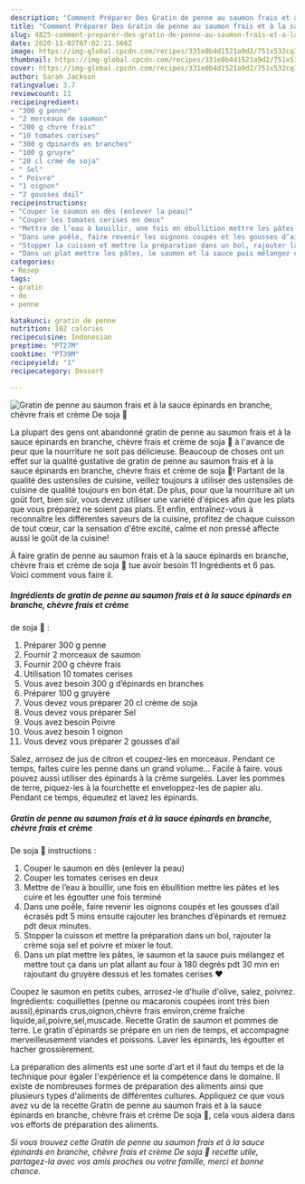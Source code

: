 ```yaml
---
description: "Comment Préparer Des Gratin de penne au saumon frais et à la sauce épinards en branche, chèvre frais et crème De soja 🤤"
title: "Comment Préparer Des Gratin de penne au saumon frais et à la sauce épinards en branche, chèvre frais et crème De soja 🤤"
slug: 4825-comment-preparer-des-gratin-de-penne-au-saumon-frais-et-a-la-sauce-epinards-en-branche-chevre-frais-et-creme-de-soja
date: 2020-11-02T07:02:21.566Z
image: https://img-global.cpcdn.com/recipes/331e0b4d1521a9d2/751x532cq70/gratin-de-penne-au-saumon-frais-et-a-la-sauce-epinards-en-branche-chevre-frais-et-creme-de-soja-🤤-photo-principale-de-la-recette.jpg
thumbnail: https://img-global.cpcdn.com/recipes/331e0b4d1521a9d2/751x532cq70/gratin-de-penne-au-saumon-frais-et-a-la-sauce-epinards-en-branche-chevre-frais-et-creme-de-soja-🤤-photo-principale-de-la-recette.jpg
cover: https://img-global.cpcdn.com/recipes/331e0b4d1521a9d2/751x532cq70/gratin-de-penne-au-saumon-frais-et-a-la-sauce-epinards-en-branche-chevre-frais-et-creme-de-soja-🤤-photo-principale-de-la-recette.jpg
author: Sarah Jackson
ratingvalue: 3.7
reviewcount: 11
recipeingredient:
- "300 g penne"
- "2 morceaux de saumon"
- "200 g chvre frais"
- "10 tomates cerises"
- "300 g dpinards en branches"
- "100 g gruyre"
- "20 cl crme de soja"
- " Sel"
- " Poivre"
- "1 oignon"
- "2 gousses dail"
recipeinstructions:
- "Couper le saumon en dès (enlever la peau)"
- "Couper les tomates cerises en deux"
- "Mettre de l’eau à bouillir, une fois en ébullition mettre les pâtes et les cuire et les égoutter une fois terminé"
- "Dans une poêle, faire revenir les oignons coupés et les gousses d’ail écrasés pdt 5 mins ensuite rajouter les branches d’épinards et remuez pdt deux minutes."
- "Stopper la cuisson et mettre la préparation dans un bol, rajouter la crème soja sel et poivre et mixer le tout."
- "Dans un plat mettre les pâtes, le saumon et la sauce puis mélangez et mettre tout ça dans un plat allant au four à 180 degrés pdt 30 min en rajoutant du gruyère dessus et les tomates cerises ❤️"
categories:
- Resep
tags:
- gratin
- de
- penne

katakunci: gratin de penne 
nutrition: 102 calories
recipecuisine: Indonesian
preptime: "PT27M"
cooktime: "PT39M"
recipeyield: "1"
recipecategory: Dessert

---
```



![Gratin de penne au saumon frais et à la sauce épinards en branche, chèvre frais et crème
De soja 🤤](https://img-global.cpcdn.com/recipes/331e0b4d1521a9d2/751x532cq70/gratin-de-penne-au-saumon-frais-et-a-la-sauce-epinards-en-branche-chevre-frais-et-creme-de-soja-🤤-photo-principale-de-la-recette.jpg)

La plupart des gens ont abandonné gratin de penne au saumon frais et à la sauce épinards en branche, chèvre frais et crème
de soja 🤤 à l'avance de peur que la nourriture ne soit pas délicieuse. Beaucoup de choses ont un effet sur la qualité gustative de gratin de penne au saumon frais et à la sauce épinards en branche, chèvre frais et crème
de soja 🤤! Partant de la qualité des ustensiles de cuisine, veillez toujours à utiliser des ustensiles de cuisine de qualité toujours en bon état. De plus, pour que la nourriture ait un goût fort, bien sûr, vous devez utiliser une variété d'épices afin que les plats que vous préparez ne soient pas plats. Et enfin, entraînez-vous à reconnaître les différentes saveurs de la cuisine, profitez de chaque cuisson de tout cœur, car la sensation d'être excité, calme et non pressé affecte aussi le goût de la cuisine!

<!--inarticleads1-->

À faire gratin de penne au saumon frais et à la sauce épinards en branche, chèvre frais et crème
de soja 🤤 tue avoir besoin 11 Ingrédients et 6 pas. Voici comment vous faire il.

##### Ingrédients de gratin de penne au saumon frais et à la sauce épinards en branche, chèvre frais et crème
de soja 🤤 :

1. Préparer 300 g penne
1. Fournir 2 morceaux de saumon
1. Fournir 200 g chèvre frais
1. Utilisation 10 tomates cerises
1. Vous avez besoin 300 g d’épinards en branches
1. Préparer 100 g gruyère
1. Vous devez vous préparer 20 cl crème de soja
1. Vous devez vous préparer  Sel
1. Vous avez besoin  Poivre
1. Vous avez besoin 1 oignon
1. Vous devez vous préparer 2 gousses d’ail


Salez, arrosez de jus de citron et coupez-les en morceaux. Pendant ce temps, faites cuire les penne dans un grand volume… Facile à faire. vous pouvez aussi utiliser des épinards à la crème surgelés. Laver les pommes de terre, piquez-les à la fourchette et enveloppez-les de papier alu. Pendant ce temps, équeutez et lavez les épinards. 

<!--inarticleads2-->

##### Gratin de penne au saumon frais et à la sauce épinards en branche, chèvre frais et crème
De soja 🤤 instructions :

1. Couper le saumon en dès (enlever la peau)
1. Couper les tomates cerises en deux
1. Mettre de l’eau à bouillir, une fois en ébullition mettre les pâtes et les cuire et les égoutter une fois terminé
1. Dans une poêle, faire revenir les oignons coupés et les gousses d’ail écrasés pdt 5 mins ensuite rajouter les branches d’épinards et remuez pdt deux minutes.
1. Stopper la cuisson et mettre la préparation dans un bol, rajouter la crème soja sel et poivre et mixer le tout.
1. Dans un plat mettre les pâtes, le saumon et la sauce puis mélangez et mettre tout ça dans un plat allant au four à 180 degrés pdt 30 min en rajoutant du gruyère dessus et les tomates cerises ❤️


Coupez le saumon en petits cubes, arrosez-le d&#39;huile d&#39;olive, salez, poivrez. Ingrédients: coquillettes (penne ou macaronis coupées iront très bien aussi),épinards crus,oignon,chèvre frais environ,crème fraîche liquide,ail,poivre,sel,muscade. Recette Gratin de saumon et pommes de terre. Le gratin d&#39;épinards se prépare en un rien de temps, et accompagne merveilleusement viandes et poissons. Laver les épinards, les égoutter et hacher grossièrement. 

<!--inarticleads1-->

<p>
La préparation des aliments est une sorte d'art et il faut du temps et de la technique pour égaler l'expérience et la compétence dans le domaine. Il existe de nombreuses formes de préparation des aliments ainsi que plusieurs types d'aliments de différentes cultures. Appliquez ce que vous avez vu de la recette Gratin de penne au saumon frais et à la sauce épinards en branche, chèvre frais et crème
De soja 🤤, cela vous aidera dans vos efforts de préparation des aliments.
</p>

<p>
<i>Si vous trouvez cette Gratin de penne au saumon frais et à la sauce épinards en branche, chèvre frais et crème
De soja 🤤 recette utile, partagez-la avec vos amis proches ou votre famille, merci et bonne chance.</i>
</p>
